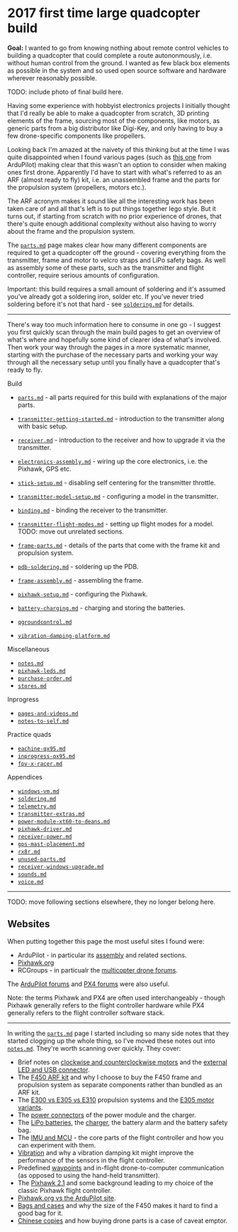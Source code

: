 2017 first time large quadcopter build
======================================

**Goal:** I wanted to go from knowing nothing about remote control vehicles to building a quadcopter that could complete a route autononmously, i.e. without human control from the ground. I wanted as few black box elements as possible in the system and so used open source software and hardware wherever reasonably possible.

TODO: include photo of final build here.

Having some experience with hobbyist electronics projects I initially thought that I'd really be able to make a quadcopter from scratch, 3D printing elements of the frame, sourcing most of the components, like motors, as generic parts from a big distributor like Digi-Key, and only having to buy a few drone-specific components like propellers.

Looking back I'm amazed at the naivety of this thinking but at the time I was quite disappointed when I found various pages (such as [this one](http://ardupilot.org/copter/docs/build-your-own-multicopter.html) from ArduPilot) making clear that this wasn't an option to consider when making ones first drone. Apparently I'd have to start with what's referred to as an ARF (almost ready to fly) kit, i.e. an unassembled frame and the parts for the propulsion system (propellers, motors etc.).

The ARF acronym makes it sound like all the interesting work has been taken care of and all that's left is to put things together lego style. But it turns out, if starting from scratch with no prior experience of drones, that there's quite enough additional complexity without also having to worry about the frame and the propulsion system.

The [`parts.md`](parts.md) page makes clear how many different components are required to get a quadcopter off the ground - covering everything from the transmitter, frame and motor to velcro straps and LiPo safety bags. As well as assembly some of these parts, such as the transmitter and flight controller, require serious amounts of configuration.

Important: this build requires a small amount of soldering and it's assumed you've already got a soldering iron, solder etc. If you've never tried soldering before it's not that hard - see [`soldering.md`](soldering.md) for details.

---

There's way too much information here to consume in one go - I suggest you first quickly scan through the main build pages to get an overview of what's where and hopefully some kind of clearer idea of what's involved. Then work your way through the pages in a more systematic manner, starting with the purchase of the necessary parts and working your way through all the necessary setup until you finally have a quadcopter that's ready to fly.

Build

* [`parts.md`](parts.md) - all parts required for this build with explanations of the major parts.
* [`transmitter-getting-started.md`](transmitter-getting-started.md) - introduction to the transmitter along with basic setup.
* [`receiver.md`](receiver.md) - introduction to the receiver and how to upgrade it via the transmitter.
* [`electronics-assembly.md`](electronics-assembly.md) - wiring up the core electronics, i.e. the Pixhawk, GPS etc.
* [`stick-setup.md`](stick-setup.md) - disabling self centering for the transmitter throttle.
* [`transmitter-model-setup.md`](transmitter-model-setup.md) - configuring a model in the transmitter.
* [`binding.md`](binding.md) - binding the receiver to the transmitter.
* [`transmitter-flight-modes.md`](transmitter-flight-modes.md) - setting up flight modes for a model. TODO: move out unrelated sections.
* [`frame-parts.md`](frame-parts.md) - details of the parts that come with the frame kit and propulsion system.
* [`pdb-soldering.md`](pdb-soldering.md) - soldering up the PDB.
* [`frame-assembly.md`](frame-assembly.md) - assembling the frame.
* [`pixhawk-setup.md`](pixhawk-setup.md) - configuring the Pixhawk.
* [`battery-charging.md`](battery-charging.md) - charging and storing the batteries.

* [`qgroundcontrol.md`](qgroundcontrol.md)
* [`vibration-damping-platform.md`](vibration-damping-platform.md)

Miscellaneous

* [`notes.md`](notes.md)
* [`pixhawk-leds.md`](pixhawk-leds.md)
* [`purchase-order.md`](purchase-order.md)
* [`stores.md`](stores.md)

Inprogress

* [`pages-and-videos.md`](pages-and-videos.md)
* [`notes-to-self.md`](notes-to-self.md)

Practice quads

* [`eachine-qx95.md`](eachine-qx95.md)
* [`inprogress-qx95.md`](inprogress-qx95.md)
* [`fpv-x-racer.md`](fpv-x-racer.md)

Appendices

* [`windows-vm.md`](windows-vm.md)
* [`soldering.md`](soldering.md)
* [`telemetry.md`](telemetry.md)
* [`transmitter-extras.md`](transmitter-extras.md)
* [`power-module-xt60-to-deans.md`](power-module-xt60-to-deans.md)
* [`pixhawk-driver.md`](pixhawk-driver.md)
* [`receiver-power.md`](receiver-power.md)
* [`gps-mast-placement.md`](gps-mast-placement.md)
* [`rx8r.md`](rx8r.md)
* [`unused-parts.md`](unused-parts.md)
* [`receiver-windows-upgrade.md`](receiver-windows-upgrade.md)
* [`sounds.md`](sounds.md)
* [`voice.md`](voice.md)

---

TODO: move following sections elsewhere, they no longer belong here.

Websites
--------

When putting together this page the most useful sites I found were:

* ArduPilot - in particular its [assembly](http://ardupilot.org/copter/docs/common-pixhawk-wiring-and-quick-start.html) and related sections.
* [Pixhawk.org](https://pixhawk.org/)
* RCGroups - in particualr the [multicopter drone forums](https://www.rcgroups.com/aircraft-electric-multirotor-drones-790/).

The [ArduPilot forums](http://discuss.ardupilot.org/) and [PX4 forums](http://discuss.px4.io/) were also useful.

Note: the terms Pixhawk and PX4 are often used interchangeably - though Pixhawk generally refers to the flight controller hardware while PX4 generally refers to the flight controller software stack.

---

In writing the [`parts.md`](parts.md) page I started including so many side notes that they started clogging up the whole thing, so I've moved these notes out into [`notes.md`](notes.md). They're worth scanning over quickly. They cover:

* Brief notes on [clockwise and counterclockwise motors](notes.md#motor-direction) and the [external LED and USB connector](notes.md#external-led-and-usb-port).
* The [F450 ARF kit](notes.md#f450-arf-kit) and why I choose to buy the F450 frame and propulsion system as separate components rather than bundled as an ARF kit.
* The [E300 vs E305 vs E310](notes.md#e300-vs-e305-vs-e310) propulsion systems and the [E305 motor variants](notes.md#e305-motor-variants).
* The [power connectors](notes.md#power-connectors) of the power module and the charger.
* The [LiPo batteries](notes.md#batteries), the [charger](notes.md#charger), the battery alarm and the battery safety bag.
* The [IMU and MCU](notes.md#imu-and-mcu) - the core parts of the flight controller and how you can experiment with them.
* [Vibration](notes.md#vibration) and why a vibration damping kit might improve the performance of the sensors in the flight controller.
* Predefined [waypoints](notes.md#waypoints) and in-flight drone-to-computer communication (as opposed to using the hand-held transmitter).
* The [Pixhawk 2.1](notes.md#pixhawk-21) and some background leading to my choice of the classic Pixhawk flight controller.
* [Pixhawk.org vs the ArduPilot site](notes.md#pixhawkorg-vs-ardupilotorg).
* [Bags and cases](notes.md#bag--case) and why the size of the F450 makes it hard to find a good bag for it.
* [Chinese copies](notes.md#chinese-copies) and how buying drone parts is a case of caveat emptor.
